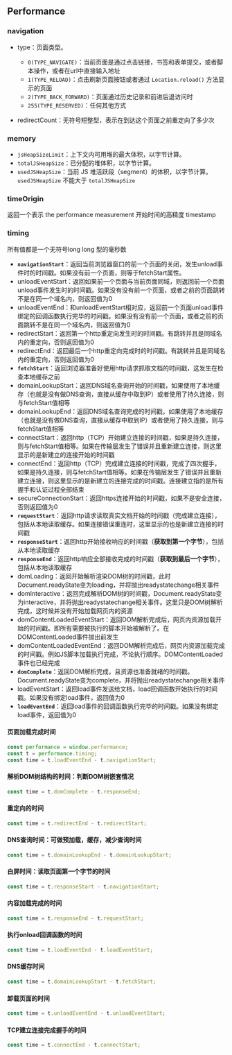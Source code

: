 ## Performance

### navigation
* type：页面类型。
  * `0(TYPE_NAVIGATE)`：当前页面是通过点击链接，书签和表单提交，或者脚本操作，或者在url中直接输入地址
  * `1(TYPE_RELOAD)`：点击刷新页面按钮或者通过 `Location.reload()` 方法显示的页面
  * `2(TYPE_BACK_FORWARD)`：页面通过历史记录和前进后退访问时
  * `255(TYPE_RESERVED)`：任何其他方式

* redirectCount：无符号短整型，表示在到达这个页面之前重定向了多少次

### memory
* `jsHeapSizeLimit`：上下文内可用堆的最大体积，以字节计算。
* `totalJSHeapSize`：已分配的堆体积，以字节计算。
* `usedJSHeapSize`：当前 JS 堆活跃段（segment）的体积，以字节计算。
`usedJSHeapSize` 不能大于 `totalJSHeapSize`

### timeOrigin
返回一个表示 the performance measurement 开始时间的高精度 timestamp

### timing
所有值都是一个无符号long long 型的毫秒数
* **`navigationStart`**：返回当前浏览器窗口的前一个页面的关闭，发生unload事件时的时间戳。如果没有前一个页面，则等于fetchStart属性。
* unloadEventStart：返回如果前一个页面与当前页面同域，则返回前一个页面unload事件发生时的时间戳。如果没有没有前一个页面，或者之前的页面跳转不是在同一个域名内，则返回值为0
* unloadEventEnd：和unloadEventStart相对应，返回前一个页面unload事件绑定的回调函数执行完毕的时间戳。如果没有没有前一个页面，或者之前的页面跳转不是在同一个域名内，则返回值为0
* redirectStart：返回第一个http重定向发生时的时间戳。有跳转并且是同域名内的重定向，否则返回值为0
* redirectEnd：返回最后一个http重定向完成时的时间戳。有跳转并且是同域名内的重定向，否则返回值为0
* **`fetchStart`**：返回浏览器准备好使用http请求抓取文档的时间戳，这发生在检查本地缓存之前
* domainLookupStart：返回DNS域名查询开始的时间戳，如果使用了本地缓存（也就是没有做DNS查询，直接从缓存中取到IP）或者使用了持久连接，则与fetchStart值相等
* domainLookupEnd：返回DNS域名查询完成的时间戳，如果使用了本地缓存（也就是没有做DNS查询，直接从缓存中取到IP）或者使用了持久连接，则与fetchStart值相等
* connectStart：返回http（TCP）开始建立连接的时间戳，如果是持久连接，则与fetchStart值相等。如果在传输层发生了错误并且重新建立连接，则这里显示的是新建立的连接开始的时间戳
* connectEnd：返回http（TCP）完成建立连接的时间戳，完成了四次握手，如果是持久连接，则与fetchStart值相等。如果在传输层发生了错误并且重新建立连接，则这里显示的是新建立的连接完成的时间戳。连接建立指的是所有握手和认证过程全部结束
* secureConnectionStart：返回https连接开始的时间戳，如果不是安全连接，否则返回值为0
* **`requestStart`**：返回http请求读取真实文档开始的时间戳（完成建立连接），包括从本地读取缓存。如果连接错误重连时，这里显示的也是新建立连接的时间戳
* **`responseStart`**：返回http开始接收响应的时间戳（**获取到第一个字节**），包括从本地读取缓存
* **`responseEnd`**：返回http响应全部接收完成的时间戳（**获取到最后一个字节**），包括从本地读取缓存
* domLoading：返回开始解析渲染DOM树的时间戳，此时Document.readyState变为loading，并将抛出readystatechange相关事件
* domInteractive：返回完成解析DOM树的时间戳，Document.readyState变为interactive，并将抛出readystatechange相关事件。这里只是DOM树解析完成，这时候并没有开始加载网页内的资源
* domContentLoadedEventStart：返回DOM解析完成后，网页内资源加载开始的时间戳。即所有需要被执行的脚本开始被解析了。在DOMContentLoaded事件抛出前发生
* domContentLoadedEventEnd：返回DOM解析完成后，网页内资源加载完成的时间戳。例如JS脚本加载执行完成，不论执行顺序。DOMContentLoaded事件也已经完成
* **`domComplete`**：返回DOM解析完成，且资源也准备就绪的时间戳。Document.readyState变为complete，并将抛出readystatechange相关事件
* loadEventStart：返回load事件发送给文档，load回调函数开始执行的时间戳。如果没有绑定load事件，返回值为0
* **`loadEventEnd`**：返回load事件的回调函数执行完毕的时间戳。如果没有绑定load事件，返回值为0

#### 页面加载完成时间
``` js
const performance = window.performance;
const t = performance.timing;
const time = t.loadEventEnd - t.navigationStart;
```

#### 解析DOM树结构的时间：判断DOM树嵌套情况
``` js
const time = t.domComplete - t.responseEnd;
```

#### 重定向的时间
``` js
const time = t.redirectEnd - t.redirectStart;
```

#### DNS查询时间：可做预加载，缓存，减少查询时间
``` js
const time = t.domainLookupEnd - t.domainLookupStart;
```

#### 白屏时间：读取页面第一个字节的时间
``` js
const time = t.responseStart - t.navigationStart;
```

#### 内容加载完成的时间
``` js
const time = t.responseEnd - t.requestStart;
```

#### 执行onload回调函数的时间
``` js
const time = t.loadEventEnd - t.loadEventStart;
```

#### DNS缓存时间
``` js
const time = t.domainLookupStart - t.fetchStart;
```

#### 卸载页面的时间
``` js
const time = t.unloadEventEnd - t.unloadEventStart;
```

#### TCP建立连接完成握手的时间
``` js
const time = t.connectEnd - t.connectStart;
```

